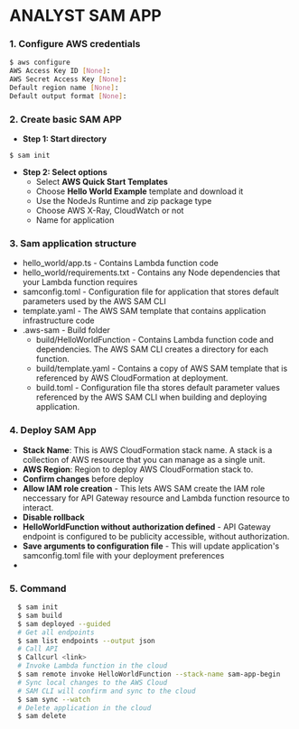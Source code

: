 # ANALYST SAM APP
### 1. Configure AWS credentials
```bash
$ aws configure
AWS Access Key ID [None]:
AWS Secret Access Key [None]:
Default region name [None]:
Default output format [None]: 
```
### 2. Create basic SAM APP
* **Step 1: Start directory**
```nashorn js
$ sam init
```

* **Step 2: Select options**
    * Select **AWS Quick Start Templates**
    * Choose **Hello World Example** template and download it
    * Use the NodeJs Runtime and zip package type
    * Choose AWS X-Ray, CloudWatch or not
    * Name for application
  
### 3. Sam application structure
* hello_world/app.ts - Contains Lambda function code
* hello_world/requirements.txt - Contains any Node dependencies that your Lambda function requires
* samconfig.toml - Configuration file for application that stores default parameters used by the AWS SAM CLI
* template.yaml - The AWS SAM template that contains application infrastructure code
* .aws-sam - Build folder
  * build/HelloWorldFunction - Contains Lambda function code and dependencies. The AWS SAM CLI creates a directory for each function.
  * build/template.yaml - Contains a copy of AWS SAM template that is referenced by AWS CloudFormation at deployment.
  * build.toml - Configuration file tha stores default parameter values referenced by the AWS SAM CLI when building and deploying application.

### 4. Deploy SAM App
* **Stack Name**: This is AWS CloudFormation stack name. A stack is a collection of AWS resource that you can manage as a single unit.
* **AWS Region**: Region to deploy AWS CloudFormation stack to.
* **Confirm changes** before deploy
* **Allow IAM role creation** - This lets AWS SAM create the IAM role neccessary for API Gateway resource and Lambda function resource to interact.
* **Disable rollback**
* **HelloWorldFunction without authorization defined** - API Gateway endpoint is configured to be publicity accessible, without authorization.
* **Save arguments to configuration file** - This will update application's samconfig.toml file with your deployment preferences
* 

### 5. Command
```bash
  $ sam init
  $ sam build
  $ sam deployed --guided
  # Get all endpoints
  $ sam list endpoints --output json
  # Call API
  $ Callcurl <link>
  # Invoke Lambda function in the cloud
  $ sam remote invoke HelloWorldFunction --stack-name sam-app-begin
  # Sync local changes to the AWS Cloud
  # SAM CLI will confirm and sync to the cloud
  $ sam sync --watch
  # Delete application in the cloud
  $ sam delete
  
```